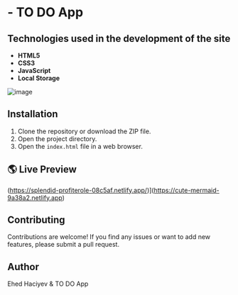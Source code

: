 # - TO DO App

## Technologies used in the development of the site
- **HTML5**
- **CSS3**
- **JavaScript**
- **Local Storage**

![image](https://github.com/haciyev13/Todo__APP/assets/121634384/fdc85b69-e58f-450c-ad91-bac11ff533c2)


## Installation

1. Clone the repository or download the ZIP file.
2. Open the project directory.
3. Open the `index.html` file in a web browser.


## 🌎 Live Preview

(https://splendid-profiterole-08c5af.netlify.app/)](https://cute-mermaid-9a38a2.netlify.app)

## Contributing

Contributions are welcome! If you find any issues or want to add new features, please submit a pull request.

## Author

Ehed Haciyev & TO DO App
